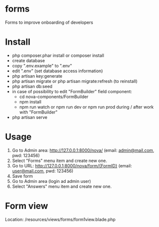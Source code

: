 # forms
Forms to improve onboarding of developers

# Install
- php composer.phar install or composer install
- create database
- copy ".env.example" to ".env"
- edit ".env" (set database access information)
- php artisan key:generate
- php artisan migrate or php artisan migrate:refresh (to reinstall)
- php artisan db:seed
- in case of possibility to edit "FormBuilder" field component:
   - cd nova-components/FormBuilder
   - npm install
   - npm run watch or npm run dev or npm run prod during / after work with "FormBuilder"
- php artisan serve

# Usage
1) Go to Admin area: http://127.0.0.1:8000/nova/ (email: admin@mail.com, pwd: 123456)
2) Select "Forms" menu item and create new one.
3) Go to URL: http://127.0.0.1:8000/nova/form/{FormID} (email: user@mail.com, pwd: 123456)
4) Save form
5) Go to Admin area (login ad admin user)
6) Select "Answers" menu item and create new one. 

# Form view
Location: /resources/views/forms/form1view.blade.php
